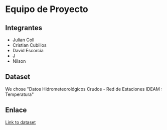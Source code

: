 # Equipo de Proyecto

## Integrantes
- Julian Coll
- Cristian Cubillos
- David Escorcia
- J
- Nilson

## Dataset
We chose "Datos Hidrometeorológicos Crudos - Red de Estaciones IDEAM : Temperatura"

## Enlace
[Link to dataset](https://www.datos.gov.co/Ambiente-y-Desarrollo-Sostenible/Datos-Hidrometeorol-gicos-Crudos-Red-de-Estaciones/sbwg-7ju4/about_data)
